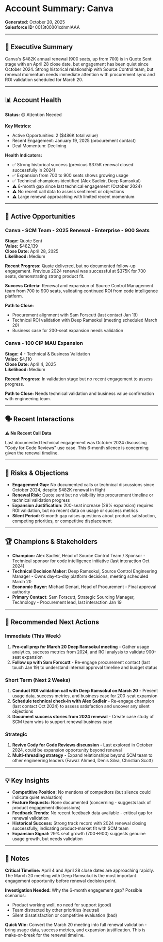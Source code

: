 # Account Summary: Canva

**Generated:** October 20, 2025  
**Salesforce ID:** 0013t00001xdnmlAAA

---

## 🎯 Executive Summary

Canva's $482K annual renewal (900 seats, up from 700) is in Quote Sent stage with an April 28 close date, but engagement has been quiet since October 2024. Strong historical relationship with Source Control team, but renewal momentum needs immediate attention with procurement sync and ROI validation scheduled for March 20.

---

## 📊 Account Health

**Status:** 🟡 Attention Needed

**Key Metrics:**
- Active Opportunities: 2 ($486K total value)
- Recent Engagement: January 19, 2025 (procurement contact)
- Deal Momentum: Declining

**Health Indicators:**
- ✅ Strong historical success (previous $375K renewal closed successfully in 2024)
- ✅ Expansion from 700 to 900 seats shows growing usage
- ✅ Technical champions identified (Alex Sadleir, Deep Ramsokul)
- ⚠️ 6-month gap since last technical engagement (October 2024)
- ⚠️ No recent call data to assess sentiment or objections
- ⚠️ Large renewal approaching with limited recent momentum

---

## 💼 Active Opportunities

### Canva - SCM Team - 2025 Renewal - Enterprise - 900 Seats
**Stage:** Quote Sent  
**Value:** $482,139  
**Close Date:** April 28, 2025  
**Likelihood:** Medium

**Recent Progress:**
Quote delivered, but no documented follow-up engagement. Previous 2024 renewal was successful at $375K for 700 seats, demonstrating strong product fit.

**Success Criteria:**
Renewal and expansion of Source Control Management team from 700 to 900 seats, validating continued ROI from code intelligence platform.

**Path to Close:**
- Procurement alignment with Sam Forscutt (last contact Jan 19)
- Technical ROI validation with Deep Ramsokul (meeting scheduled March 20)
- Business case for 200-seat expansion needs validation

### Canva - 100 CIP MAU Expansion
**Stage:** 4 - Technical & Business Validation  
**Value:** $4,110  
**Close Date:** April 4, 2025  
**Likelihood:** Medium

**Recent Progress:**
In validation stage but no recent engagement to assess progress.

**Path to Close:**
Needs technical validation and business value confirmation with engineering team.

---

## 🗣️ Recent Interactions

**⚠️ No Recent Call Data**

Last documented technical engagement was October 2024 discussing "Cody for Code Reviews" use case. This 6-month silence is concerning given the renewal timeline.

---

## 🚨 Risks & Objections

- **Engagement Gap:** No documented calls or technical discussions since October 2024, despite $482K renewal in flight
- **Renewal Risk:** Quote sent but no visibility into procurement timeline or technical validation progress
- **Expansion Justification:** 200-seat increase (29% expansion) requires ROI validation, but no recent data on usage or success metrics
- **Silent Period:** 6-month gap raises questions about product satisfaction, competing priorities, or competitive displacement

---

## 🏆 Champions & Stakeholders

- **Champion:** Alex Sadleir, Head of Source Control Team / Sponsor - Technical sponsor for code intelligence initiative (last interaction Oct 2024)
- **Technical Decision Maker:** Deep Ramsokul, Source Control Engineering Manager - Owns day-to-day platform decisions, meeting scheduled March 20
- **Economic Buyer:** Michael Denari, Head of Procurement - Final approval authority
- **Primary Contact:** Sam Forscutt, Strategic Sourcing Manager, Technology - Procurement lead, last interaction Jan 19

---

## 🎯 Recommended Next Actions

### Immediate (This Week)
1. **Pre-call prep for March 20 Deep Ramsokul meeting** - Gather usage analytics, success metrics from 2024, and ROI analysis to validate 900-seat expansion
2. **Follow up with Sam Forscutt** - Re-engage procurement contact (last touch Jan 19) to understand internal approval timeline and budget status

### Short Term (Next 2 Weeks)
1. **Conduct ROI validation call with Deep Ramsokul on March 20** - Present usage data, success metrics, and business case for 200-seat expansion
2. **Schedule technical check-in with Alex Sadleir** - Re-engage champion (last contact Oct 2024) to assess satisfaction and uncover any silent objections
3. **Document success stories from 2024 renewal** - Create case study of SCM team wins to support renewal business case

### Strategic
1. **Revive Cody for Code Reviews discussion** - Last explored in October 2024, could be expansion opportunity beyond renewal
2. **Multi-threading strategy** - Expand relationships beyond SCM team to other engineering leaders (Fawaz Ahmed, Denis Silva, Christian Scott)

---

## 💡 Key Insights

- **Competitive Position:** No mentions of competitors (but silence could indicate quiet evaluation)
- **Feature Requests:** None documented (concerning - suggests lack of product engagement discussions)
- **Feedback Trends:** No recent feedback data available - critical gap for renewal validation
- **Historical Success:** Strong track record with 2024 renewal closing successfully, indicating product-market fit with SCM team
- **Expansion Signal:** 29% seat growth (700→900) suggests genuine usage growth, but needs validation

---

## 📝 Notes

**Critical Timeline:** April 4 and April 28 close dates are approaching rapidly. The March 20 meeting with Deep Ramsokul is the most important engagement opportunity before renewal decision point.

**Investigation Needed:** Why the 6-month engagement gap? Possible scenarios:
- Product working well, no need for support (good)
- Team distracted by other priorities (neutral)
- Silent dissatisfaction or competitive evaluation (bad)

**Quick Win:** Convert the March 20 meeting into full renewal validation - bring usage data, success metrics, and expansion justification. This is make-or-break for the renewal timeline.